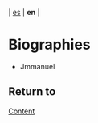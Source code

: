 | [es](../español/biografias.md) | **en** |

#  Biographies

- Jmmanuel


## Return to

[Content](./content.md)
